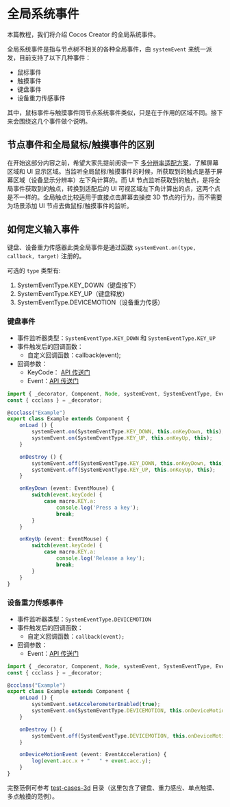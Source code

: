 # 全局系统事件

本篇教程，我们将介绍 Cocos Creator 的全局系统事件。

全局系统事件是指与节点树不相关的各种全局事件，由 `systemEvent` 来统一派发，目前支持了以下几种事件：

- 鼠标事件
- 触摸事件
- 键盘事件
- 设备重力传感事件

其中，鼠标事件与触摸事件同节点系统事件类似，只是在于作用的区域不同。接下来会围绕这几个事件做个说明。

## 节点事件和全局鼠标/触摸事件的区别

在开始这部分内容之前，希望大家先提前阅读一下 [多分辨率适配方案](../../ui-system/components/engine/multi-resolution.md#设计分辨率和屏幕分辨率)，了解屏幕区域和 UI 显示区域。当监听全局鼠标/触摸事件的时候，所获取到的触点是基于屏幕区域（设备显示分辨率）左下角计算的。而 UI 节点监听获取到的触点，是将全局事件获取到的触点，转换到适配后的 UI 可视区域左下角计算出的点，这两个点是不一样的。全局触点比较适用于直接点击屏幕去操控 3D 节点的行为，而不需要为场景添加 UI 节点去做鼠标/触摸事件的监听。

## 如何定义输入事件

键盘、设备重力传感器此类全局事件是通过函数 `systemEvent.on(type, callback, target)` 注册的。

可选的 `type` 类型有:

1. SystemEventType.KEY_DOWN（键盘按下）
2. SystemEventType.KEY_UP（键盘释放）
3. SystemEventType.DEVICEMOTION（设备重力传感）

### 键盘事件

- 事件监听器类型：`SystemEventType.KEY_DOWN` 和 `SystemEventType.KEY_UP`
- 事件触发后的回调函数：
    - 自定义回调函数：callback(event);
- 回调参数：
    - KeyCode： [API 传送门](../../../api/zh/classes/event.eventkeyboard-1.html)
    - Event：[API 传送门](../../../api/zh/classes/event.event-1.html)

```ts
import { _decorator, Component, Node, systemEvent, SystemEventType, EventMouse, macro } from "cc";
const { ccclass } = _decorator;

@ccclass("Example")
export class Example extends Component {
    onLoad () {
        systemEvent.on(SystemEventType.KEY_DOWN, this.onKeyDown, this);
        systemEvent.on(SystemEventType.KEY_UP, this.onKeyUp, this);
    }

    onDestroy () {
        systemEvent.off(SystemEventType.KEY_DOWN, this.onKeyDown, this);
        systemEvent.off(SystemEventType.KEY_UP, this.onKeyUp, this);
    }

    onKeyDown (event: EventMouse) {
        switch(event.keyCode) {
            case macro.KEY.a:
                console.log('Press a key');
                break;
        }
    }

    onKeyUp (event: EventMouse) {
        switch(event.keyCode) {
            case macro.KEY.a:
                console.log('Release a key');
                break;
        }
    }
}
```

### 设备重力传感事件

- 事件监听器类型：`SystemEventType.DEVICEMOTION`
- 事件触发后的回调函数：
    - 自定义回调函数：`callback(event);`
- 回调参数：
    - Event：[API 传送门](../../../api/zh/classes/event.event-1.html)

```ts
import { _decorator, Component, Node, systemEvent, SystemEventType, EventMouse, macro, log } from "cc";
const { ccclass } = _decorator;

@ccclass("Example")
export class Example extends Component {
    onLoad () {
        systemEvent.setAccelerometerEnabled(true);
        systemEvent.on(SystemEventType.DEVICEMOTION, this.onDeviceMotionEvent, this);
    }

    onDestroy () {
        systemEvent.off(SystemEventType.DEVICEMOTION, this.onDeviceMotionEvent, this);
    }

    onDeviceMotionEvent (event: EventAcceleration) {
        log(event.acc.x + "   " + event.acc.y);
    }
}
```

完整范例可参考 [test-cases-3d](https://github.com/cocos-creator/test-cases-3d/tree/master/assets/cases/event) 目录（这里包含了键盘、重力感应、单点触摸、多点触摸的范例）。
